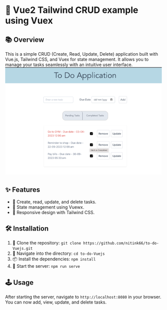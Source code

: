 # 🚀 Vue2 Tailwind CRUD example using Vuex

## 📚 Overview

This is a simple CRUD (Create, Read, Update, Delete) application built with Vue.js, Tailwind CSS, and Vuex for state management. It allows you to manage your tasks seamlessly with an intuitive user interface.
![Example Image](https://github.com/nitink66/to-do-Vuejs/blob/main/src/assets/CRUD.png)

## ✨ Features

- 📝 Create, read, update, and delete tasks.
- 🔄 State management using Vuewx.
- 📱 Responsive design with Tailwind CSS.

## 🛠️ Installation

1. 📂 Clone the repository: `git clone https://github.com/nitink66/to-do-Vuejs.git`
2. 🚀 Navigate into the directory: `cd to-do-Vuejs`
3. 📦 Install the dependencies: `npm install`
4. 🎉 Start the server: `npm run serve`

## 🕹️ Usage

After starting the server, navigate to `http://localhost:8080` in your browser. You can now add, view, update, and delete tasks.
